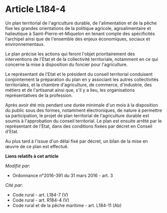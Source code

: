 # Article L184-4

Un plan territorial de l'agriculture durable, de l'alimentation et de la pêche fixe les grandes orientations de la politique
agricole, agroalimentaire et halieutique à Saint-Pierre-et-Miquelon en tenant compte des spécificités l'archipel ainsi que de
l'ensemble des enjeux économiques, sociaux et environnementaux. 

Le plan précise les actions qui feront l'objet prioritairement des interventions de l'Etat et de la collectivité
territoriale, notamment en ce qui concerne la mise à disposition du foncier pour l'agriculture. 

Le représentant de l'Etat et le président du conseil territorial conduisent conjointement la préparation du plan en y
associant les autres collectivités territoriales, et la chambre d'agriculture, de commerce, d'industrie, des métiers et de
l'artisanat ainsi que, s'il y a lieu, les organisations représentatives de la profession. 

Après avoir été mis pendant une durée minimale d'un mois à la disposition du public sous des formes, notamment électroniques,
de nature à permettre sa participation, le projet de plan territorial de l'agriculture durable est soumis à l'approbation du
conseil territorial. Le plan est ensuite arrêté par le représentant de l'Etat, dans des conditions fixées par décret en
Conseil d'Etat. 

Au plus tard à l'issue d'un délai fixé par décret, un bilan de la mise en œuvre de ce plan est effectué.

**Liens relatifs à cet article**

_Modifié par_:

  - Ordonnance n°2016-391 du 31 mars 2016 - art. 3

_Cité par_:

  - Code rural - art. L184-7 (V)
  - Code rural - art. R184-4 (V)
  - Code rural et de la pêche maritime - art. L184-11 (Ab)
